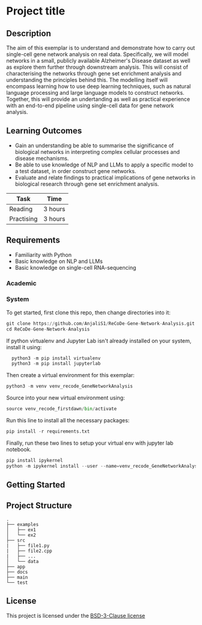 <!-- Your Project title, make it sound catchy! -->

# Project title

<!-- Provide a short description to your project -->

## Description

The aim of this exemplar is to understand and demonstrate how to carry out single-cell gene network analysis on real data. Specifically, we will model networks in a small, publicly available Alzheimer's Disease dataset as well as explore them further through downstream analysis. This will consist of characterising the networks through gene set enrichment analysis and understanding the principles behind this. The modelling itself will encompass learning how to use deep learning techniques, such as natural language processing and large language models to construct networks. Together, this will provide an undertanding as well as practical experience with an end-to-end pipeline using single-cell data for gene network analysis.

<!-- What should the students going through your exemplar learn -->

## Learning Outcomes

- Gain an understanding be able to summarise the significance of biological networks in interpreting complex cellular processes and disease mechanisms.
- Be able to use knowledge of NLP and LLMs to apply a specific model to a test dataset, in order construct gene networks.
- Evaluate and relate findings to practical implications of gene networks in biological research through gene set enrichment analysis.

<!-- How long should they spend reading and practising using your Code.
Provide your best estimate -->

| Task       | Time    |
| ---------- | ------- |
| Reading    | 3 hours |
| Practising | 3 hours |

## Requirements

<!--
-->
- Familiarity with Python
- Basic knowledge on NLP and LLMs
- Basic knowledge on single-cell RNA-sequencing


### Academic

<!-- List the system requirements and how to obtain them, that can be as simple
as adding a hyperlink to as detailed as writting step-by-step instructions.
How detailed the instructions should be will vary on a case-by-case basis.

Here are some examples:

- 50 GB of disk space to hold Dataset X
- Anaconda
- Python 3.11 or newer
- Access to the HPC
-->

### System

<!-- Instructions on how the student should start going through the exemplar.

Structure this section as you see fit but try to be clear, concise and accurate
when writing your instructions.

For example:
Start by watching the introduction video,
then study Jupyter notebooks 1-3 in the `intro` folder
and attempt to complete exercise 1a and 1b.

Once done, start going through through the PDF in the `main` folder.
By the end of it you should be able to solve exercises 2 to 4.

A final exercise can be found in the `final` folder.

Solutions to the above can be found in `solutions`.
-->

To get started, first clone this repo, then change directories into it:
```python
git clone https://github.com/AnjaliS1/ReCoDe-Gene-Network-Analysis.git
cd ReCoDe-Gene-Network-Analysis
```
If python virtualenv and Jupyter Lab isn't already installed on your system, install it using:
```python
  python3 -m pip install virtualenv
  python3 -m pip install jupyterlab
```
Then create a virtual environment for this exemplar:
```python
python3 -m venv venv_recode_GeneNetworkAnalysis
```
Source into your new virtual environment using:
```python
source venv_recode_firstdawn/bin/activate
```
Run this line to install all the necessary packages:
```python
pip install -r requirements.txt
```
Finally, run these two lines to setup your virtual env with jupyter lab notebook.
```python
pip install ipykernel
python -m ipykernel install --user --name=venv_recode_GeneNetworkAnalysis
```



## Getting Started

<!-- An overview of the files and folder in the exemplar.
Not all files and directories need to be listed, just the important
sections of your project, like the learning material, the code, the tests, etc.

A good starting point is using the command `tree` in a terminal(Unix),
copying its output and then removing the unimportant parts.

You can use ellipsis (...) to suggest that there are more files or folders
in a tree node.

-->

## Project Structure

```log
.
├── examples
│   ├── ex1
│   └── ex2
├── src
|   ├── file1.py
|   ├── file2.cpp
|   ├── ...
│   └── data
├── app
├── docs
├── main
└── test
```

<!-- Change this to your License. Make sure you have added the file on GitHub -->

## License

This project is licensed under the [BSD-3-Clause license](LICENSE.md)
